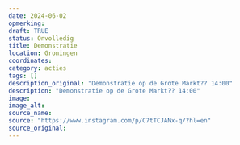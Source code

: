 ```yaml
---
date: 2024-06-02
opmerking: 
draft: TRUE
status: Onvolledig
title: Demonstratie
location: Groningen
coordinates: 
category: acties
tags: []
description_original: "Demonstratie op de Grote Markt?? 14:00"
description: "Demonstratie op de Grote Markt?? 14:00"
image: 
image_alt: 
source_name: 
source: "https://www.instagram.com/p/C7tTCJANx-q/?hl=en"
source_original: 
---
```

